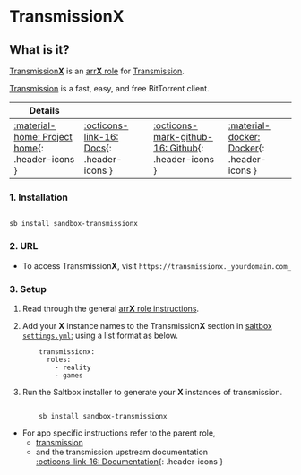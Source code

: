 # Transmission**X**

## What is it?

[Transmission**X**](https://transmissionbt.com/) is an [arr**X** role](arrx.md) for [Transmission](transmission.md).

[Transmission](https://transmissionbt.com/) is a fast, easy, and free BitTorrent client.

| Details     |             |             |             |
|-------------|-------------|-------------|-------------|
| [:material-home: Project home](https://transmissionbt.com/){: .header-icons } | [:octicons-link-16: Docs](https://github.com/transmission/transmission/wiki){: .header-icons } | [:octicons-mark-github-16: Github](https://github.com/transmission/transmission){: .header-icons } | [:material-docker: Docker](https://hub.docker.com/r/linuxserver/transmission){: .header-icons }|

### 1. Installation

``` shell

sb install sandbox-transmissionx

```

### 2. URL

- To access Transmission**X**, visit `https://transmissionx._yourdomain.com_`

### 3. Setup

1. Read through the general [arr**X** role instructions](arrx.md).

2. Add your **X** instance names to the Transmission**X** section in [saltbox `settings.yml`:](../settings.md) using a list format as below.

    ``` { .yaml }
        transmissionx:
          roles:
            - reality
            - games
    ```

3. Run the Saltbox installer to generate your **X** instances of transmission.

      ``` { .shell }

          sb install sandbox-transmissionx

      ```

- For app specific instructions refer to the parent role,
  - [transmission](../../sandbox/apps/transmission.md)<Br/>
  - and the transmission upstream documentation <BR/>
       [:octicons-link-16: Documentation](https://github.com/transmission/transmission/wiki){: .header-icons }
